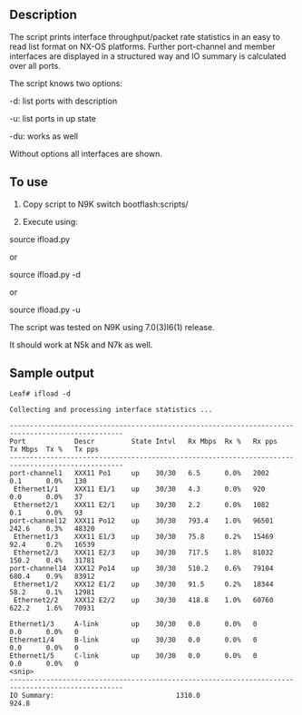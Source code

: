 ## Description
The script prints interface throughput/packet rate statistics in an easy to read list format on NX-OS platforms.
Further port-channel and member interfaces are displayed in a structured way and IO summary is calculated over all ports.

The script knows two options:

 -d: list ports with description
 
 -u: list ports in up state
 
 -du: works as well
 
 Without options all interfaces are shown.

## To use

 1. Copy script to N9K switch bootflash:scripts/
     
 2. Execute using:
     
 source ifload.py
 
   or
   
 source ifload.py -d
 
   or
   
 source ifload.py -u

 

 The script was tested on N9K using 7.0(3)I6(1) release.
 
 It should work at N5k and N7k as well.
 
 ## Sample output
 ```
Leaf# ifload -d

Collecting and processing interface statistics ...

--------------------------------------------------------------------------------------------------
Port            Descr         State Intvl   Rx Mbps  Rx %   Rx pps    Tx Mbps  Tx %   Tx pps
--------------------------------------------------------------------------------------------------
port-channel1   XXX11 Po1     up    30/30   6.5      0.0%   2002      0.1      0.0%   130
  Ethernet1/1    XXX11 E1/1    up    30/30   4.3      0.0%   920       0.0      0.0%   37
  Ethernet2/1    XXX11 E2/1    up    30/30   2.2      0.0%   1082      0.1      0.0%   93
port-channel12  XXX11 Po12    up    30/30   793.4    1.0%   96501     242.6    0.3%   48320
  Ethernet1/3    XXX11 E1/3    up    30/30   75.8     0.2%   15469     92.4     0.2%   16539
  Ethernet2/3    XXX11 E2/3    up    30/30   717.5    1.8%   81032     150.2    0.4%   31781
port-channel14  XXX12 Po14    up    30/30   510.2    0.6%   79104     680.4    0.9%   83912
  Ethernet1/2    XXX12 E1/2    up    30/30   91.5     0.2%   18344     58.2     0.1%   12981
  Ethernet2/2    XXX12 E2/2    up    30/30   418.8    1.0%   60760     622.2    1.6%   70931
 
Ethernet1/3     A-link        up    30/30   0.0      0.0%   0         0.0      0.0%   0
Ethernet1/4     B-link        up    30/30   0.0      0.0%   0         0.0      0.0%   0
Ethernet1/5     C-link        up    30/30   0.0      0.0%   0         0.0      0.0%   0
<snip>
--------------------------------------------------------------------------------------------------
IO Summary:                              1310.0                       924.8
 ```
